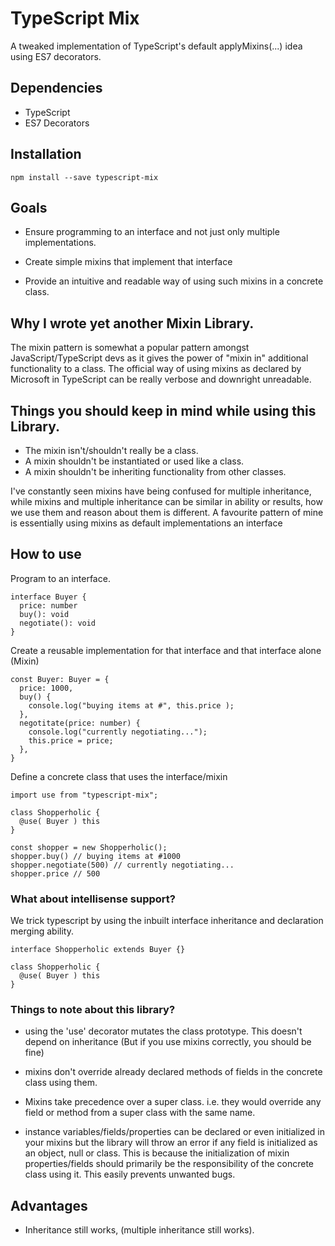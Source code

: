 # TypeScript Mix

A tweaked implementation of TypeScript's default applyMixins(...) idea using ES7 decorators. 

## Dependencies
   * TypeScript
   * ES7 Decorators
 

## Installation
```
npm install --save typescript-mix
```

## Goals

   * Ensure programming to an interface and not just only multiple implementations.

   * Create simple mixins that implement that interface

   * Provide an intuitive and readable way of using such mixins in a concrete class.


## Why I wrote yet another Mixin Library.

The mixin pattern is somewhat a popular pattern amongst JavaScript/TypeScript devs as it gives the power of "mixin in" additional functionality to a class. The official way of using mixins as declared by Microsoft in TypeScript can be really verbose and downright unreadable.

## Things you should keep in mind while using this Library.

  * The mixin isn't/shouldn't really be a class. 
  * A mixin shouldn't be instantiated or used like a class.
  * A mixin shouldn't be inheriting functionality from other classes.
  
I've constantly seen mixins have being confused for multiple inheritance, while mixins and multiple inheritance can be similar in ability or results, how we use them and reason about them is different. A favourite pattern of mine is essentially using mixins as default implementations an interface


## How to use

Program to an interface.

```
interface Buyer {
  price: number
  buy(): void
  negotiate(): void
}
```

Create a reusable implementation for that interface and that interface alone (Mixin)

```
const Buyer: Buyer = {
  price: 1000,
  buy() {
    console.log("buying items at #", this.price );
  },
  negotitate(price: number) {
    console.log("currently negotiating...");
    this.price = price;
  },
}
```

Define a concrete class that uses the interface/mixin

```
import use from "typescript-mix";

class Shopperholic {
  @use( Buyer ) this
}

const shopper = new Shopperholic();
shopper.buy() // buying items at #1000
shopper.negotiate(500) // currently negotiating...
shopper.price // 500
```

### What about intellisense support?
We trick typescript by using the inbuilt interface inheritance and declaration merging ability.
```
interface Shopperholic extends Buyer {}

class Shopperholic {
  @use( Buyer ) this
}
```

### Things to note about this library?
* using the 'use' decorator mutates the class prototype. This doesn't depend on inheritance (But if you use mixins correctly, you should be fine)

* mixins don't override already declared methods of fields in the concrete class using them.

* Mixins take precedence over a super class. i.e. they would override any field or method from a super class with the same name.

* instance variables/fields/properties can be declared or even initialized in your mixins but the library will throw an error if any field is initialized as an object, null or class. This is because the initialization of mixin properties/fields should primarily be the responsibility of the concrete class using it. This easily prevents unwanted bugs.


## Advantages
   * Inheritance still works, (multiple inheritance still works).



